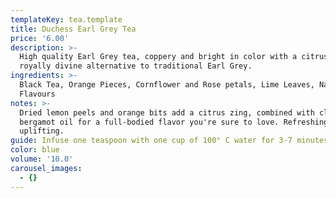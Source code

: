 ```yaml
---
templateKey: tea.template
title: Duchess Earl Grey Tea
price: '6.00'
description: >-
  High quality Earl Grey tea, coppery and bright in color with a citrus twist. A
  royally divine alternative to traditional Earl Grey.
ingredients: >-
  Black Tea, Orange Pieces, Cornflower and Rose petals, Lime Leaves, Natural
  Flavours
notes: >-
  Dried lemon peels and orange bits add a citrus zing, combined with classic
  bergamot oil for a full-bodied flavor you're sure to love. Refreshing and
  uplifting.
guide: Infuse one teaspoon with one cup of 100° C water for 3-7 minutes.
color: blue
volume: '10.0'
carousel_images:
  - {}
---
```


